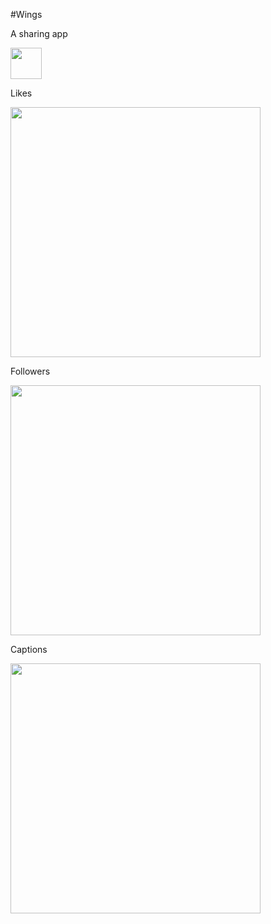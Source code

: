 #Wings

A sharing app

<img src="http://i.imgur.com/iXm5jMN.png" width=50>

Likes

<img src="http://i.imgur.com/KCgwJZu.png" width=400>

Followers

<img src="http://i.imgur.com/TICtqfJ.png" width=400>

Captions

<img src="http://i.imgur.com/yvF3hTr.png" width=400>
